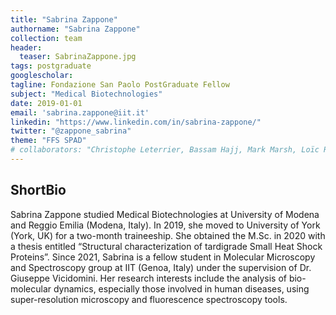 ```yaml
---
title: "Sabrina Zappone"
authorname: "Sabrina Zappone"
collection: team
header:
  teaser: SabrinaZappone.jpg
tags: postgraduate
googlescholar:
tagline: Fondazione San Paolo PostGraduate Fellow
subject: "Medical Biotechnologies"
date: 2019-01-01
email: 'sabrina.zappone@iit.it'
linkedin: "https://www.linkedin.com/in/sabrina-zappone/"
twitter: "@zappone_sabrina"
theme: "FFS SPAD"
# collaborators: "Christophe Leterrier, Bassam Hajj, Mark Marsh, Loïc Royer, Joe Grove"
---
```


<h2>ShortBio</h2>

Sabrina Zappone studied Medical Biotechnologies at University of Modena and Reggio Emilia (Modena, Italy). In 2019, she moved to University of York (York, UK) for a two-month traineeship. She obtained the M.Sc. in 2020 with a thesis entitled “Structural characterization of tardigrade Small Heat Shock Proteins”. Since 2021, Sabrina is a fellow student in Molecular Microscopy and Spectroscopy group at IIT (Genoa, Italy) under the supervision of Dr. Giuseppe Vicidomini. Her research interests include the analysis of bio-molecular dynamics, especially those involved in human diseases, using super-resolution microscopy and fluorescence spectroscopy tools.  

<!--{% <h2>Projects Description</h2> %}--->

<!--{% include author-research-themes.html %}--->
<!--{% include team-member-collaborators.html %}--->
<!--{% include publication-list.html %}--->

